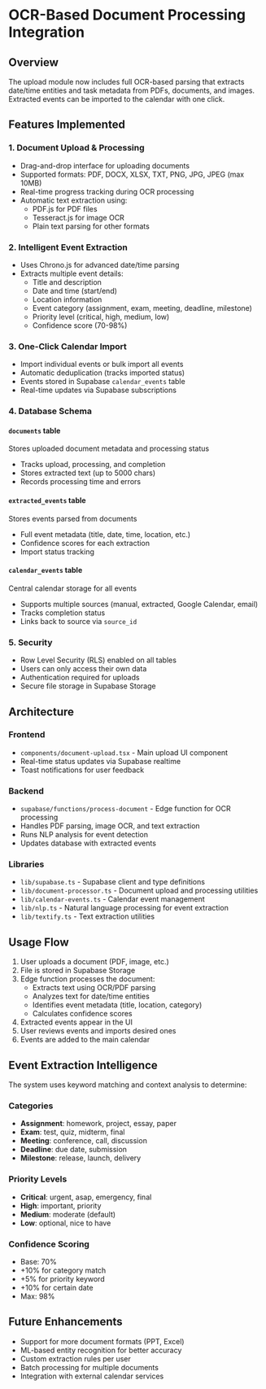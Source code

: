 # OCR-Based Document Processing Integration

## Overview
The upload module now includes full OCR-based parsing that extracts date/time entities and task metadata from PDFs, documents, and images. Extracted events can be imported to the calendar with one click.

## Features Implemented

### 1. Document Upload & Processing
- Drag-and-drop interface for uploading documents
- Supported formats: PDF, DOCX, XLSX, TXT, PNG, JPG, JPEG (max 10MB)
- Real-time progress tracking during OCR processing
- Automatic text extraction using:
  - PDF.js for PDF files
  - Tesseract.js for image OCR
  - Plain text parsing for other formats

### 2. Intelligent Event Extraction
- Uses Chrono.js for advanced date/time parsing
- Extracts multiple event details:
  - Title and description
  - Date and time (start/end)
  - Location information
  - Event category (assignment, exam, meeting, deadline, milestone)
  - Priority level (critical, high, medium, low)
  - Confidence score (70-98%)

### 3. One-Click Calendar Import
- Import individual events or bulk import all events
- Automatic deduplication (tracks imported status)
- Events stored in Supabase `calendar_events` table
- Real-time updates via Supabase subscriptions

### 4. Database Schema

#### `documents` table
Stores uploaded document metadata and processing status
- Tracks upload, processing, and completion
- Stores extracted text (up to 5000 chars)
- Records processing time and errors

#### `extracted_events` table
Stores events parsed from documents
- Full event metadata (title, date, time, location, etc.)
- Confidence scores for each extraction
- Import status tracking

#### `calendar_events` table
Central calendar storage for all events
- Supports multiple sources (manual, extracted, Google Calendar, email)
- Tracks completion status
- Links back to source via `source_id`

### 5. Security
- Row Level Security (RLS) enabled on all tables
- Users can only access their own data
- Authentication required for uploads
- Secure file storage in Supabase Storage

## Architecture

### Frontend
- `components/document-upload.tsx` - Main upload UI component
- Real-time status updates via Supabase realtime
- Toast notifications for user feedback

### Backend
- `supabase/functions/process-document` - Edge function for OCR processing
- Handles PDF parsing, image OCR, and text extraction
- Runs NLP analysis for event detection
- Updates database with extracted events

### Libraries
- `lib/supabase.ts` - Supabase client and type definitions
- `lib/document-processor.ts` - Document upload and processing utilities
- `lib/calendar-events.ts` - Calendar event management
- `lib/nlp.ts` - Natural language processing for event extraction
- `lib/textify.ts` - Text extraction utilities

## Usage Flow

1. User uploads a document (PDF, image, etc.)
2. File is stored in Supabase Storage
3. Edge function processes the document:
   - Extracts text using OCR/PDF parsing
   - Analyzes text for date/time entities
   - Identifies event metadata (title, location, category)
   - Calculates confidence scores
4. Extracted events appear in the UI
5. User reviews events and imports desired ones
6. Events are added to the main calendar

## Event Extraction Intelligence

The system uses keyword matching and context analysis to determine:

### Categories
- **Assignment**: homework, project, essay, paper
- **Exam**: test, quiz, midterm, final
- **Meeting**: conference, call, discussion
- **Deadline**: due date, submission
- **Milestone**: release, launch, delivery

### Priority Levels
- **Critical**: urgent, asap, emergency, final
- **High**: important, priority
- **Medium**: moderate (default)
- **Low**: optional, nice to have

### Confidence Scoring
- Base: 70%
- +10% for category match
- +5% for priority keyword
- +10% for certain date
- Max: 98%

## Future Enhancements
- Support for more document formats (PPT, Excel)
- ML-based entity recognition for better accuracy
- Custom extraction rules per user
- Batch processing for multiple documents
- Integration with external calendar services
